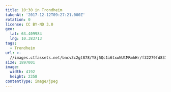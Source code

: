 ```yaml
---
title: 10:30 in Trondheim
takenAt: '2017-12-12T09:27:21.000Z'
rotation: 0
license: CC BY-ND 3.0
geo:
  lat: 63.409984
  lng: 10.383713
tags:
  - Trondheim
url: >-
  //images.ctfassets.net/bncv3c2gt878/Y8j5Qc1i6txwNUtMRmhHr/f32279fd831c2abf57ea7825c5117f9f/1030-in-trondheim_24138869347_o
size: 1897001
image:
  width: 4192
  height: 2358
contentType: image/jpeg
---
```


